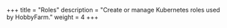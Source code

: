 +++
title = "Roles"
description = "Create or manage Kubernetes roles used by HobbyFarm."
weight = 4
+++